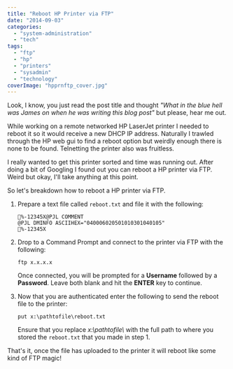 ```yaml
---
title: "Reboot HP Printer via FTP"
date: "2014-09-03"
categories: 
  - "system-administration"
  - "tech"
tags: 
  - "ftp"
  - "hp"
  - "printers"
  - "sysadmin"
  - "technology"
coverImage: "hpprnftp_cover.jpg"
---
```


Look, I know, you just read the post title and thought _"What in the blue hell was James on when he was writing this blog post"_ but please, hear me out.

While working on a remote networked HP LaserJet printer I needed to reboot it so it would receive a new DHCP IP address. Naturally I trawled through the HP web gui to find a reboot option but weirdly enough there is none to be found. Telnetting the printer also was fruitless.

I really wanted to get this printer sorted and time was running out. After doing a bit of Googling I found out you can reboot a HP printer via FTP. Weird but okay, I'll take anything at this point.

So let's breakdown how to reboot a HP printer via FTP.

1. Prepare a text file called ```reboot.txt``` and file it with the following:
    
    ```plain
    %-12345X@PJL COMMENT
    @PJL DMINFO ASCIIHEX="040006020501010301040105"
    %-12345X
    ```
    
2. Drop to a Command Prompt and connect to the printer via FTP with the following:
    
    ```plain
    ftp x.x.x.x
    ```
    
    Once connected, you will be prompted for a **Username** followed by a **Password**. Leave both blank and hit the **ENTER** key to continue.
3. Now that you are authenticated enter the following to send the reboot file to the printer:
    
    ```plain
    put x:\pathtofile\reboot.txt
    ```
    
    Ensure that you replace _x:\pathtofile\\_ with the full path to where you stored the ```reboot.txt``` that you made in step 1.

That's it, once the file has uploaded to the printer it will reboot like some kind of FTP magic!
